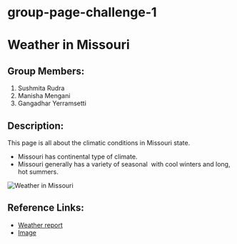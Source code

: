 # group-page-challenge-1
# Weather in Missouri

## Group Members:
1. Sushmita Rudra
1. Manisha Mengani
1. Gangadhar Yerramsetti

## Description:
This page is all about the climatic conditions in Missouri state.

* Missouri has continental type of climate. 
* Missouri generally has a variety of seasonal  with cool winters     and long, hot summers. 

![Weather in Missouri](http://climate.missouri.edu/images/2017febe.gif)

## Reference Links:
* [Weather report](http://climate.missouri.edu/climate.php)
* [Image](https://www.google.com)